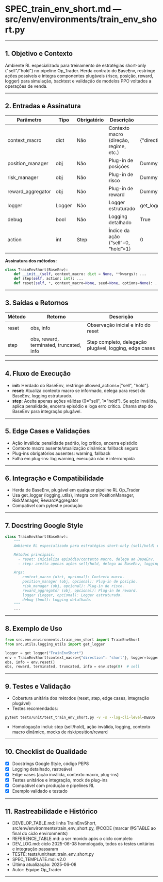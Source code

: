 # SPEC\_train\_env\_short.md — src/env/environments/train\_env\_short.py

---

## 1. Objetivo e Contexto

Ambiente RL especializado para treinamento de estratégias short-only ("sell"/"hold") no pipeline Op\_Trader. Herda contrato do BaseEnv, restringe ações possíveis e integra componentes plugáveis (risco, posição, reward, logger) para simulação, backtest e validação de modelos PPO voltados a operações de venda.

---

## 2. Entradas e Assinatura

| Parâmetro          | Tipo   | Obrigatório | Descrição                              | Exemplo                      |
| ------------------ | ------ | ----------- | -------------------------------------- | ---------------------------- |
| context\_macro     | dict   | Não         | Contexto macro (direção, regime, etc.) | {"direction": "short"}       |
| position\_manager  | obj    | Não         | Plug-in de posições                    | DummyPositionManager()       |
| risk\_manager      | obj    | Não         | Plug-in de risco                       | DummyRiskManager()           |
| reward\_aggregator | obj    | Não         | Plug-in de reward                      | DummyRewardAggregator()      |
| logger             | Logger | Não         | Logger estruturado                     | get\_logger("TrainEnvShort") |
| debug              | bool   | Não         | Logging detalhado                      | True                         |
| action             | int    | Step        | Índice da ação (“sell”=0, “hold”=1)    | 0                            |

**Assinatura dos métodos:**

```python
class TrainEnvShort(BaseEnv):
    def __init__(self, context_macro: dict = None, **kwargs): ...
    def step(self, action: int): ...
    def reset(self, *, context_macro=None, seed=None, options=None): ...
```

---

## 3. Saídas e Retornos

| Método | Retorno                                  | Descrição                                              |
| ------ | ---------------------------------------- | ------------------------------------------------------ |
| reset  | obs, info                                | Observação inicial e info do reset                     |
| step   | obs, reward, terminated, truncated, info | Step completo, delegação plugável, logging, edge cases |

---

## 4. Fluxo de Execução

* ****init**:** Herdado do BaseEnv, restringe allowed\_actions=\["sell", "hold"].
* **reset:** Atualiza contexto macro se informado, delega para reset do BaseEnv, logging estruturado.
* **step:** Aceita apenas ações válidas (0="sell", 1="hold"). Se ação inválida, aplica penalidade, encerra episódio e loga erro crítico. Chama step do BaseEnv para integração plugável.

---

## 5. Edge Cases e Validações

* Ação inválida: penalidade padrão, log crítico, encerra episódio
* Contexto macro ausente/atualização dinâmica: fallback seguro
* Plug-ins obrigatórios ausentes: warning, fallback
* Falha em plug-ins: log warning, execução não é interrompida

---

## 6. Integração e Compatibilidade

* Herda de BaseEnv, plugável em qualquer pipeline RL Op\_Trader
* Usa get\_logger (logging\_utils), integra com PositionManager, RiskManager, RewardAggregator
* Compatível com pytest e produção

---

## 7. Docstring Google Style

```python
class TrainEnvShort(BaseEnv):
    """
    Ambiente RL especializado para estratégias short-only (sell/hold) no Op_Trader.

    Métodos principais:
      - reset: inicializa episódio/contexto macro, delega ao BaseEnv.
      - step: aceita apenas ações sell/hold, delega ao BaseEnv, logging e edge cases.

    Args:
        context_macro (dict, opcional): Contexto macro.
        position_manager (obj, opcional): Plug-in de posição.
        risk_manager (obj, opcional): Plug-in de risco.
        reward_aggregator (obj, opcional): Plug-in de reward.
        logger (Logger, opcional): Logger estruturado.
        debug (bool): Logging detalhado.
    """
    ...
```

---

## 8. Exemplo de Uso

```python
from src.env.environments.train_env_short import TrainEnvShort
from src.utils.logging_utils import get_logger

logger = get_logger("TrainEnvShort")
env = TrainEnvShort(context_macro={"direction": "short"}, logger=logger, debug=True)
obs, info = env.reset()
obs, reward, terminated, truncated, info = env.step(0)  # sell
```

---

## 9. Testes e Validação

* Cobertura unitária dos métodos (reset, step, edge cases, integração plugável)
* Testes recomendados:

```bash
pytest tests/unit/test_train_env_short.py -v -s --log-cli-level=DEBUG
```

* Homologação inclui: step (sell/hold), ação inválida, logging, contexto macro dinâmico, mocks de risk/position/reward

---

## 10. Checklist de Qualidade

* [x] Docstrings Google Style, código PEP8
* [x] Logging detalhado, rastreável
* [x] Edge cases (ação inválida, contexto macro, plug-ins)
* [x] Testes unitários e integração, mock de plug-ins
* [x] Compatível com produção e pipelines RL
* [x] Exemplo validado e testado

---

## 11. Rastreabilidade e Histórico

* DEVELOP\_TABLE.md: linha TrainEnvShort, src/env/environments/train\_env\_short.py, @CODE (marcar @STABLE ao final do ciclo environments)
* REFERENCE\_TABLE.md: a ser movido após o ciclo completo
* DEV\_LOG.md: ciclo 2025-06-08 homologado, todos os testes unitários e integração passaram
* TESTE: tests/unit/test\_train\_env\_short.py
* SPEC\_TEMPLATE.md: v2.0
* Última atualização: 2025-06-08
* Autor: Equipe Op\_Trader

---
